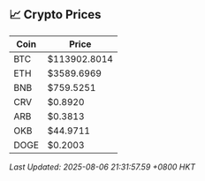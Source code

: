 ## 📈 Crypto Prices

| Coin | Price |
| ---- | ----- |
| BTC | $113902.8014 |
| ETH | $3589.6969 |
| BNB | $759.5251 |
| CRV | $0.8920 |
| ARB | $0.3813 |
| OKB | $44.9711 |
| DOGE | $0.2003 |

_Last Updated: 2025-08-06 21:31:57.59 +0800 HKT_